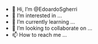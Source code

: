 - 👋 Hi, I’m @EdoardoSgherri
- 👀 I’m interested in ...
- 🌱 I’m currently learning ...
- 💞️ I’m looking to collaborate on ...
- 📫 How to reach me ...

<!---
EdoardoSgherri/EdoardoSgherri is a ✨ special ✨ repository because its `README.md` (this file) appears on your GitHub profile.
You can click the Preview link to take a look at your changes.
--->
